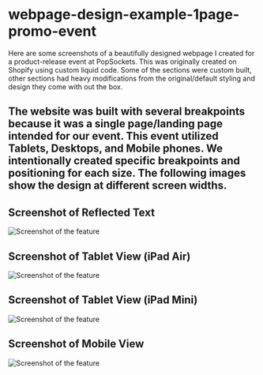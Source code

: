 # webpage-design-example-1page-promo-event
Here are some screenshots of a beautifully designed webpage I created for a product-release event at PopSockets. This was originally created on Shopify using custom liquid code. Some of the sections were custom built, other sections had heavy modifications from the original/default styling and design they come with out the box. 




## The website was built with several breakpoints because it was a single page/landing page intended for our event. This event utilized Tablets, Desktops, and Mobile phones. We intentionally created specific breakpoints and positioning for each size. The following images show the design at different screen widths. 


## Screenshot of Reflected Text 
![Screenshot of the feature](AI-Customizer-Event/006-PopSockets-PopUp-Store-popshop.popsockets.com.png)




## Screenshot of Tablet View (iPad Air)
![Screenshot of the feature](AI-Customizer-Event/008-PopSockets-PopUp-Store-popshop.popsockets.com.png)






## Screenshot of Tablet View (iPad Mini)
![Screenshot of the feature](AI-Customizer-Event/009-PopSockets-PopUp-Store-popshop.popsockets.com.png)





## Screenshot of Mobile View
![Screenshot of the feature](AI-Customizer-Event/010-PopSockets-PopUp-Store-popshop.popsockets.com.png)









